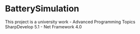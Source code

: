 # BatterySimulation
This project is a university work - Advanced Programming Topics
SharpDevelop 5.1 -  Net Framework 4.0
